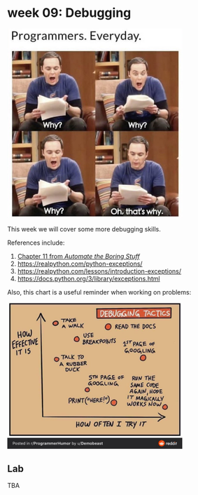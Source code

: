 # week 09: Debugging

<img src=debugging.png width=400px>

This week we will cover some more debugging skills.

References include:

1. [Chapter 11 from *Automate the Boring Stuff*](https://automatetheboringstuff.com/2e/chapter11/)
1. https://realpython.com/python-exceptions/
1. https://realpython.com/lessons/introduction-exceptions/
1. https://docs.python.org/3/library/exceptions.html

<!--
You're responsible for knowing the following exceptions:
1. `AssertionError`
1. `AttributeError`
1. `IndexError`
1. `KeyError`
1. `NameError`
1. `UnboundLocalError`
1. `TypeError`
1. `ZeroDivisionError`
-->

Also, this chart is a useful reminder when working on problems:

<img src=graph.jpeg width=400px>

## Lab

TBA
<!--
See the instructions in the [lab folder](lab)
-->
